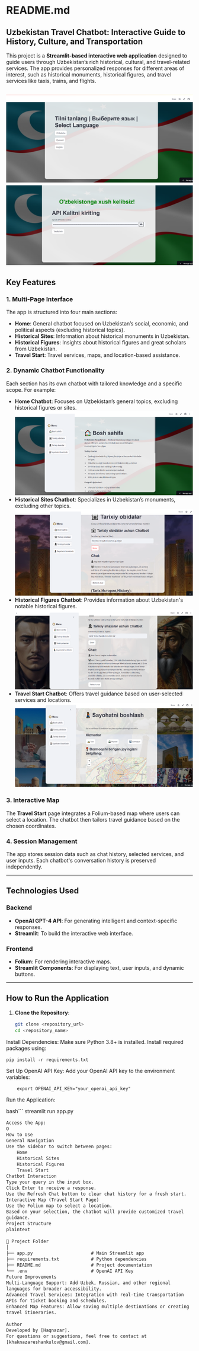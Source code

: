 # README.md  

## Uzbekistan Travel Chatbot: Interactive Guide to History, Culture, and Transportation  

This project is a **Streamlit-based interactive web application** designed to guide users through Uzbekistan’s rich historical, cultural, and travel-related services. The app provides personalized responses for different areas of interest, such as historical monuments, historical figures, and travel services like taxis, trains, and flights.  

![alt text](image.png)
![alt text](image-1.png)
---

## Key Features  

### 1. **Multi-Page Interface**  
The app is structured into four main sections:  
- **Home**: General chatbot focused on Uzbekistan’s social, economic, and political aspects (excluding historical topics).  
- **Historical Sites**: Information about historical monuments in Uzbekistan.  
- **Historical Figures**: Insights about historical figures and great scholars from Uzbekistan.  
- **Travel Start**: Travel services, maps, and location-based assistance.  

### 2. **Dynamic Chatbot Functionality**  
Each section has its own chatbot with tailored knowledge and a specific scope. For example:  
- **Home Chatbot**: Focuses on Uzbekistan’s general topics, excluding historical figures or sites.  
![alt text](image-2.png)
- **Historical Sites Chatbot**: Specializes in Uzbekistan’s monuments, excluding other topics.
![alt text](image-5.png)  
- **Historical Figures Chatbot**: Provides information about Uzbekistan's notable historical figures.
![alt text](image-4.png)  
- **Travel Start Chatbot**: Offers travel guidance based on user-selected services and locations. 
![alt text](image-3.png) 

### 3. **Interactive Map**  
The **Travel Start** page integrates a Folium-based map where users can select a location. The chatbot then tailors travel guidance based on the chosen coordinates.  

### 4. **Session Management**  
The app stores session data such as chat history, selected services, and user inputs. Each chatbot's conversation history is preserved independently.  

---

## Technologies Used  

### **Backend**  
- **OpenAI GPT-4 API**: For generating intelligent and context-specific responses.  
- **Streamlit**: To build the interactive web interface.  

### **Frontend**  
- **Folium**: For rendering interactive maps.  
- **Streamlit Components**: For displaying text, user inputs, and dynamic buttons.  

---

## How to Run the Application  

1. **Clone the Repository**:  
   ```bash  
   git clone <repository_url>  
   cd <repository_name>  
Install Dependencies:
Make sure Python 3.8+ is installed. Install required packages using:

```
pip install -r requirements.txt  
```
Set Up OpenAI API Key:
Add your OpenAI API key to the environment variables:

```
    export OPENAI_API_KEY="your_openai_api_key"  
```
Run the Application:

bash```
    streamlit run app.py 
```
Access the App:
O
How to Use
General Navigation
Use the sidebar to switch between pages:
    Home
    Historical Sites
    Historical Figures
    Travel Start
Chatbot Interaction
Type your query in the input box.
Click Enter to receive a response.
Use the Refresh Chat button to clear chat history for a fresh start.
Interactive Map (Travel Start Page)
Use the Folium map to select a location.
Based on your selection, the chatbot will provide customized travel guidance.
Project Structure
plaintext

📂 Project Folder  
│  
├── app.py                      # Main Streamlit app  
├── requirements.txt            # Python dependencies  
├── README.md                   # Project documentation  
└── .env                        # OpenAI API Key  
Future Improvements
Multi-Language Support: Add Uzbek, Russian, and other regional languages for broader accessibility.
Advanced Travel Services: Integration with real-time transportation APIs for ticket booking and schedules.
Enhanced Map Features: Allow saving multiple destinations or creating travel itineraries.

Author
Developed by [Haqnazar].
For questions or suggestions, feel free to contact at [khaknazareshankulov@gmail.com].






